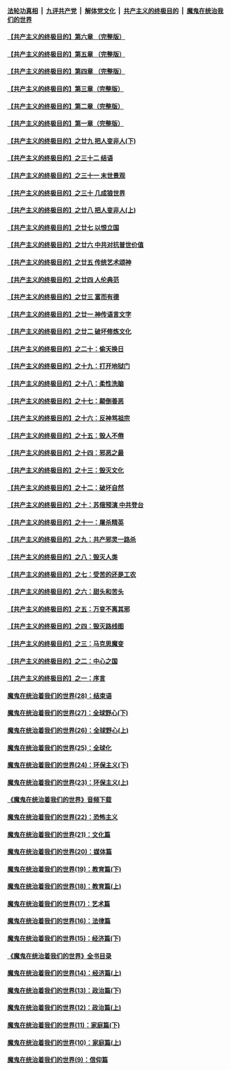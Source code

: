 

####  [法轮功真相](../../../../basic/blob/master/README.md?t=07061931) &nbsp;|&nbsp; [九评共产党](../../../../9ping.md/blob/master/README.md?t=07061931) &nbsp;|&nbsp; [解体党文化](../../../../jtdwh.md/blob/master/README.md?t=07061931)  &nbsp;|&nbsp; [共产主义的终极目的](../../../../gczydzjmd.md/blob/master/README.md?t=07061931) &nbsp;|&nbsp; [魔鬼在统治我们的世界](../../../../mgztzwmdsj.md/blob/master/README.md?t=07061931) 

#### [【共产主义的终极目的】第六章 （完整版）](../pages/nsc422/n11428913.md?t=07061931) 

#### [【共产主义的终极目的】第五章 （完整版）](../pages/nsc422/n11428912.md?t=07061931) 

#### [【共产主义的终极目的】第四章 （完整版）](../pages/nsc422/n11428907.md?t=07061931) 

#### [【共产主义的终极目的】第三章（完整版）](../pages/nsc422/n11428848.md?t=07061931) 

#### [【共产主义的终极目的】第二章（完整版）](../pages/nsc422/n11428831.md?t=07061931) 

#### [【共产主义的终极目的】第一章（完整版）](../pages/nsc422/n11417651.md?t=07061931) 

#### [【共产主义的终极目的】之廿九 把人变非人(下)](../pages/nsc422/n11344140.md?t=07061931) 

#### [【共产主义的终极目的】之三十二 结语](../pages/nsc422/n11360535.md?t=07061931) 

#### [【共产主义的终极目的】之三十一 末世景观](../pages/nsc422/n11351129.md?t=07061931) 

#### [【共产主义的终极目的】之三十 几成狼世界](../pages/nsc422/n11348280.md?t=07061931) 

#### [【共产主义的终极目的】之廿八 把人变非人(上)](../pages/nsc422/n11340492.md?t=07061931) 

#### [【共产主义的终极目的】之廿七 以恨立国](../pages/nsc422/n11336944.md?t=07061931) 

#### [【共产主义的终极目的】之廿六 中共对抗普世价值](../pages/nsc422/n11324785.md?t=07061931) 

#### [【共产主义的终极目的】之廿五 传统艺术颂神](../pages/nsc422/n11296396.md?t=07061931) 

#### [【共产主义的终极目的】之廿四 人伦典范](../pages/nsc422/n11296397.md?t=07061931) 

#### [【共产主义的终极目的】之廿三 富而有德](../pages/nsc422/n11283598.md?t=07061931) 

#### [【共产主义的终极目的】之廿一 神传语言文字](../pages/nsc422/n11263265.md?t=07061931) 

#### [【共产主义的终极目的】之廿二 破坏修炼文化](../pages/nsc422/n11245728.md?t=07061931) 

#### [【共产主义的终极目的】之二十：偷天换日](../pages/nsc422/n11238846.md?t=07061931) 

#### [【共产主义的终极目的】之十九：打开地狱门](../pages/nsc422/n11206376.md?t=07061931) 

#### [【共产主义的终极目的】之十八：柔性洗脑](../pages/nsc422/n11199994.md?t=07061931) 

#### [【共产主义的终极目的】之十七：颠倒善恶](../pages/nsc422/n11179782.md?t=07061931) 

#### [【共产主义的终极目的】之十六：反神骂祖宗](../pages/nsc422/n11166798.md?t=07061931) 

#### [【共产主义的终极目的】之十五：毁人不倦](../pages/nsc422/n11166792.md?t=07061931) 

#### [【共产主义的终极目的】之十四：邪恶之最](../pages/nsc422/n11150249.md?t=07061931) 

#### [【共产主义的终极目的】之十三：毁灭文化](../pages/nsc422/n11135227.md?t=07061931) 

#### [【共产主义的终极目的】之十二：破坏自然](../pages/nsc422/n11135214.md?t=07061931) 

#### [【共产主义的终极目的】之十：苏俄预演 中共登台](../pages/nsc422/n11118424.md?t=07061931) 

#### [【共产主义的终极目的】之十一：屠杀精英](../pages/nsc422/n11118442.md?t=07061931) 

#### [【共产主义的终极目的】之九：共产邪灵一路杀](../pages/nsc422/n11114139.md?t=07061931) 

#### [【共产主义的终极目的】之八：毁灭人类](../pages/nsc422/n11108503.md?t=07061931) 

#### [【共产主义的终极目的】之七：受苦的还是工农](../pages/nsc422/n11101809.md?t=07061931) 

#### [【共产主义的终极目的】之六：甜头和苦头](../pages/nsc422/n11096971.md?t=07061931) 

#### [【共产主义的终极目的】之五：万变不离其邪](../pages/nsc422/n11091285.md?t=07061931) 

#### [【共产主义的终极目的】之四：毁灭路线图](../pages/nsc422/n11086284.md?t=07061931) 

#### [【共产主义的终极目的】之三：马克思魔变](../pages/nsc422/n11061941.md?t=07061931) 

#### [【共产主义的终极目的】之二：中心之国](../pages/nsc422/n11047728.md?t=07061931) 

#### [【共产主义的终极目的】之一：序言](../pages/nsc422/n11086077.md?t=07061931) 

#### [魔鬼在统治着我们的世界(28)：结束语](../pages/nsc422/n10936246.md?t=07061931) 

#### [魔鬼在统治着我们的世界(27)：全球野心(下)](../pages/nsc422/n10928319.md?t=07061931) 

#### [魔鬼在统治着我们的世界(26)：全球野心(上)](../pages/nsc422/n10900318.md?t=07061931) 

#### [魔鬼在统治着我们的世界(25)：全球化](../pages/nsc422/n10788205.md?t=07061931) 

#### [魔鬼在统治着我们的世界(24)：环保主义(下)](../pages/nsc422/n10695307.md?t=07061931) 

#### [魔鬼在统治着我们的世界(23)：环保主义(上)](../pages/nsc422/n10688613.md?t=07061931) 

#### [《魔鬼在统治着我们的世界》音频下载](../pages/nsc422/n10635553.md?t=07061931) 

#### [魔鬼在统治着我们的世界(22)：恐怖主义](../pages/nsc422/n10614727.md?t=07061931) 

#### [魔鬼在统治着我们的世界(21)：文化篇](../pages/nsc422/n10597706.md?t=07061931) 

#### [魔鬼在统治着我们的世界(20)：媒体篇](../pages/nsc422/n10586579.md?t=07061931) 

#### [魔鬼在统治着我们的世界(19)：教育篇(下)](../pages/nsc422/n10564808.md?t=07061931) 

#### [魔鬼在统治着我们的世界(18)：教育篇(上)](../pages/nsc422/n10526970.md?t=07061931) 

#### [魔鬼在统治着我们的世界(17)：艺术篇](../pages/nsc422/n10499093.md?t=07061931) 

#### [魔鬼在统治着我们的世界(16)：法律篇](../pages/nsc422/n10485969.md?t=07061931) 

#### [魔鬼在统治着我们的世界(15)：经济篇(下)](../pages/nsc422/n10469975.md?t=07061931) 

#### [《魔鬼在统治着我们的世界》全书目录](../pages/nsc422/n10464261.md?t=07061931) 

#### [魔鬼在统治着我们的世界(14)：经济篇(上)](../pages/nsc422/n10457370.md?t=07061931) 

#### [魔鬼在统治着我们的世界(13)：政治篇(下)](../pages/nsc422/n10448270.md?t=07061931) 

#### [魔鬼在统治着我们的世界(12)：政治篇(上)](../pages/nsc422/n10444576.md?t=07061931) 

#### [魔鬼在统治着我们的世界(11)：家庭篇(下)](../pages/nsc422/n10440961.md?t=07061931) 

#### [魔鬼在统治着我们的世界(10)：家庭篇(上)](../pages/nsc422/n10435448.md?t=07061931) 

#### [魔鬼在统治着我们的世界(9)：信仰篇](../pages/nsc422/n10432159.md?t=07061931) 


